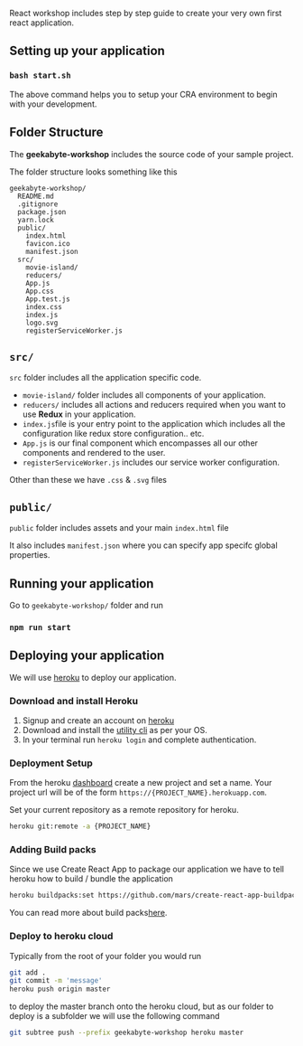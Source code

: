 React workshop includes step by step guide to create your very own first react application.

## Setting up your application 

### `bash start.sh` 

The above command helps you to setup your CRA environment to begin with your development.

## Folder Structure

The **geekabyte-workshop** includes the source code of your sample project.

The folder structure looks something like this

```
geekabyte-workshop/
  README.md
  .gitignore
  package.json
  yarn.lock
  public/
    index.html
    favicon.ico
    manifest.json
  src/
    movie-island/
    reducers/
    App.js
    App.css
    App.test.js
    index.css
    index.js
    logo.svg
    registerServiceWorker.js
```
## `src/`

`src` folder includes all the application specific code.

* `movie-island/` folder includes all components of your application.
* `reducers/` includes all actions and reducers required when you want to use **Redux** in your application.
* `index.js`file is your entry point to the application which includes all the configuration like redux store configuration.. etc.
* `App.js` is our final component which encompasses all our other components and rendered to the user.
* `registerServiceWorker.js` includes our service worker configuration.

Other than these we have `.css` & `.svg` files

## `public/`

`public` folder includes assets and your main `index.html` file
 
 It also includes `manifest.json` where you can specify app specifc global properties.
 
 ## Running your application 
 
 Go to `geekabyte-workshop/` folder and run
 
 ### `npm run start`
 
 
 ## Deploying your application
 We will use [heroku](https://www.heroku.com/) to deploy our application. 

### Download and install Heroku
 1. Signup and create an account on [heroku](https://www.heroku.com/)
 2. Download and install the [utility cli](https://devcenter.heroku.com/articles/heroku-cli#download-and-install) as per your OS.
 3. In your terminal run `heroku login` and complete authentication.

###  Deployment Setup
From the heroku [dashboard](https://dashboard.heroku.com) create a new project and set a name. Your project url will be of the form `https://{PROJECT_NAME}.herokuapp.com`.

Set your current repository as a remote repository for heroku.
```bash
heroku git:remote -a {PROJECT_NAME}
```

### Adding Build packs
Since we use Create React App to package our application we have to tell heroku how to build / bundle the application
```bash
heroku buildpacks:set https://github.com/mars/create-react-app-buildpack.git
```
You can read more about build packs[here](https://www.heroku.com/elements/buildpacks).

### Deploy to  heroku cloud

Typically from the root of your folder you would run
```bash
git add .
git commit -m 'message'
heroku push origin master
``` 
to deploy the master branch onto the heroku cloud, but as our folder to deploy is a subfolder
we will use the following command
```bash
git subtree push --prefix geekabyte-workshop heroku master
 ```

